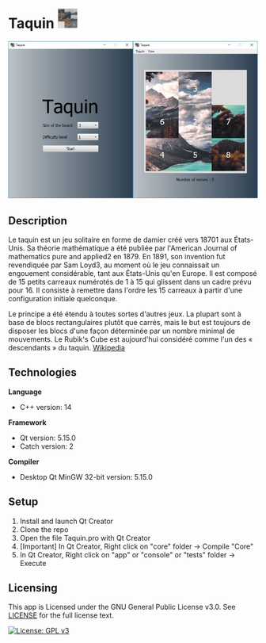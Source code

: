 # Taquin <img src="./app/resources/img/logo.jpg" width="40" height="40">

<img src="./app/resources/img/synopsis.jpg">

## Description

Le taquin est un jeu solitaire en forme de damier créé vers 18701 aux États-Unis. Sa théorie mathématique a été publiée par l'American Journal of mathematics pure and applied2 en 1879. En 1891, son invention fut revendiquée par Sam Loyd3, au moment où le jeu connaissait un engouement considérable, tant aux États-Unis qu'en Europe. Il est composé de 15 petits carreaux numérotés de 1 à 15 qui glissent dans un cadre prévu pour 16. Il consiste à remettre dans l'ordre les 15 carreaux à partir d'une configuration initiale quelconque.

Le principe a été étendu à toutes sortes d'autres jeux. La plupart sont à base de blocs rectangulaires plutôt que carrés, mais le but est toujours de disposer les blocs d'une façon déterminée par un nombre minimal de mouvements. Le Rubik's Cube est aujourd'hui considéré comme l'un des « descendants » du taquin. [Wikipedia](https://fr.wikipedia.org/wiki/Taquin)

## Technologies

**Language**

- C++ version: 14

**Framework**

- Qt version: 5.15.0  
- Catch version: 2

**Compiler**
- Desktop Qt MinGW 32-bit version: 5.15.0

## Setup

1. Install and launch Qt Creator
2. Clone the repo
3. Open the file Taquin.pro with Qt Creator
4. [Important] In Qt Creator, Right click on "core" folder -> Compile "Core"
5. In Qt Creator, Right click on "app" or "console" or "tests" folder -> Execute

## Licensing

This app is Licensed under the GNU General Public License v3.0. See [LICENSE](LICENSE) for the full license text.

[![License: GPL v3](https://img.shields.io/badge/License-GPLv3-blue.svg)](https://www.gnu.org/licenses/gpl-3.0)
